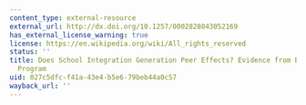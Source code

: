 ```yaml
---
content_type: external-resource
external_url: http://dx.doi.org/10.1257/0002828043052169
has_external_license_warning: true
license: https://en.wikipedia.org/wiki/All_rights_reserved
status: ''
title: Does School Integration Generation Peer Effects? Evidence from Boston's Metco
  Program
uid: 027c5dfc-f41a-43e4-b5e6-79beb44a0c57
wayback_url: ''
---
```

